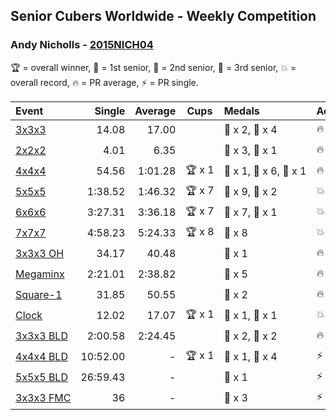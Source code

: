 ## Senior Cubers Worldwide - Weekly Competition
### Andy Nicholls - [2015NICH04](https://www.worldcubeassociation.org/persons/2015NICH04)

🏆 = overall winner, 🥇 = 1st senior, 🥈 = 2nd senior, 🥉 = 3rd senior, 💥 = overall record, 🔥 = PR average, ⚡ = PR single.

| Event | Single | Average | Cups | Medals | Achievements|
| :-- | --: | --: | :--: | :-- | :-- |
| [3x3x3](andy_nicholls/333.md) | 14.08 | 17.00 |  | <span style="white-space: nowrap">🥈 x 2, 🥉 x 4</span> | <span style="white-space: nowrap">🔥 x 4, ⚡ x 3</span> |
| [2x2x2](andy_nicholls/222.md) | 4.01 | 6.35 |  | <span style="white-space: nowrap">🥈 x 3, 🥉 x 1</span> | <span style="white-space: nowrap">🔥 x 4, ⚡ x 3</span> |
| [4x4x4](andy_nicholls/444.md) | 54.56 | 1:01.28 | <span style="white-space: nowrap">🏆 x 1</span> | <span style="white-space: nowrap">🥇 x 1, 🥈 x 6, 🥉 x 1</span> | <span style="white-space: nowrap">🔥 x 4, ⚡ x 4</span> |
| [5x5x5](andy_nicholls/555.md) | 1:38.52 | 1:46.32 | <span style="white-space: nowrap">🏆 x 7</span> | <span style="white-space: nowrap">🥇 x 9, 🥈 x 2</span> | <span style="white-space: nowrap">💥 x 3, 🔥 x 2, ⚡ x 3</span> |
| [6x6x6](andy_nicholls/666.md) | 3:27.31 | 3:36.18 | <span style="white-space: nowrap">🏆 x 7</span> | <span style="white-space: nowrap">🥇 x 7, 🥈 x 1</span> | <span style="white-space: nowrap">💥 x 3, 🔥 x 1, ⚡ x 3</span> |
| [7x7x7](andy_nicholls/777.md) | 4:58.23 | 5:24.33 | <span style="white-space: nowrap">🏆 x 8</span> | <span style="white-space: nowrap">🥇 x 8</span> | <span style="white-space: nowrap">💥 x 1, 🔥 x 1, ⚡ x 1</span> |
| [<span style="white-space: nowrap">3x3x3 OH</span>](andy_nicholls/333oh.md) | 34.17 | 40.48 |  | <span style="white-space: nowrap">🥉 x 1</span> | <span style="white-space: nowrap">🔥 x 2, ⚡ x 4</span> |
| [Megaminx](andy_nicholls/minx.md) | 2:21.01 | 2:38.82 |  | <span style="white-space: nowrap">🥈 x 5</span> | <span style="white-space: nowrap">🔥 x 4, ⚡ x 4</span> |
| [<span style="white-space: nowrap">Square-1</span>](andy_nicholls/sq1.md) | 31.85 | 50.55 |  | <span style="white-space: nowrap">🥈 x 2</span> | <span style="white-space: nowrap">🔥 x 1, ⚡ x 2</span> |
| [Clock](andy_nicholls/clock.md) | 12.02 | 17.07 | <span style="white-space: nowrap">🏆 x 1</span> | <span style="white-space: nowrap">🥇 x 1, 🥈 x 1</span> | <span style="white-space: nowrap">💥 x 2, 🔥 x 1, ⚡ x 2</span> |
| [<span style="white-space: nowrap">3x3x3 BLD</span>](andy_nicholls/333bf.md) | 2:00.58 | 2:24.45 |  | <span style="white-space: nowrap">🥈 x 2, 🥉 x 2</span> | <span style="white-space: nowrap">🔥 x 1, ⚡ x 1</span> |
| [<span style="white-space: nowrap">4x4x4 BLD</span>](andy_nicholls/444bf.md) | 10:52.00 | - | <span style="white-space: nowrap">🏆 x 1</span> | <span style="white-space: nowrap">🥇 x 1, 🥈 x 4</span> | <span style="white-space: nowrap">⚡ x 1</span> |
| [<span style="white-space: nowrap">5x5x5 BLD</span>](andy_nicholls/555bf.md) | 26:59.43 | - |  | <span style="white-space: nowrap">🥈 x 1</span> | <span style="white-space: nowrap">⚡ x 1</span> |
| [<span style="white-space: nowrap">3x3x3 FMC</span>](andy_nicholls/333fm.md) | 36 | - |  | <span style="white-space: nowrap">🥉 x 3</span> | <span style="white-space: nowrap">⚡ x 2</span> |

<!-- Global site tag (gtag.js) - Google Analytics -->
<script async src="https://www.googletagmanager.com/gtag/js?id=UA-86348435-3"></script>
<script>window.dataLayer = window.dataLayer || []; function gtag() {dataLayer.push(arguments);} gtag('js', new Date()); gtag('config', 'UA-86348435-3');</script>
